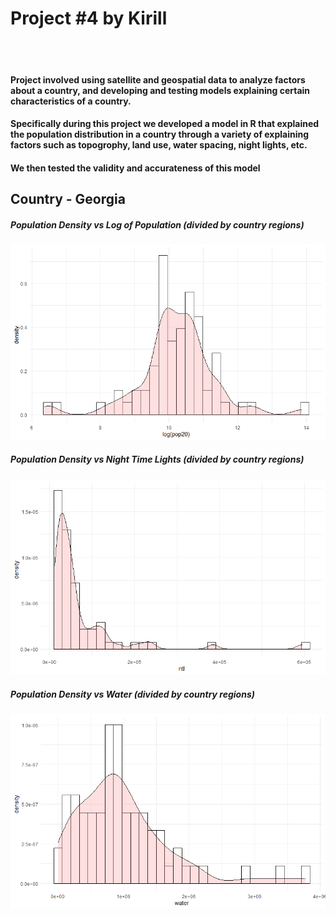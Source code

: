 # Project #4 by Kirill
<br><br>
#### Project involved using satellite and geospatial data to analyze factors about a country, and developing and testing models explaining certain characteristics of a country. 
#### Specifically during this project we developed a model in R that explained the population distribution in a country through a variety of explaining factors such as topogrophy, land use, water spacing, night lights, etc.
#### We then tested the validity and accurateness of this model

## Country - Georgia

##### Population Density vs Log of Population (divided by country regions)
![](3_1_density_v_logpop.png)
<br>
##### Population Density vs Night Time Lights (divided by country regions)
![](3_1_density_v_ntl.png)
<br>
##### Population Density vs Water (divided by country regions)
![](3_1_density_v_water.png)
<br>
